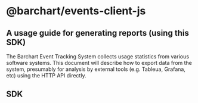 # @barchart/events-client-js
## A usage guide for generating reports (using this SDK)

The Barchart Event Tracking System collects usage statistics from various software systems. This document will describe how to export data from the system, presumably for analysis by external tools (e.g. Tableua, Grafana, etc) using the HTTP API directly.

## SDK





